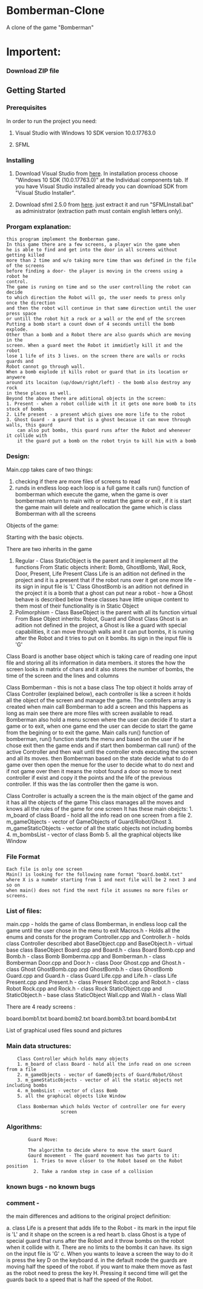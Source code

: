 # Bomberman-Clone
A clone of the game "Bomberman" 

# Importent:
### Download ZIP file

## Getting Started

### Prerequisites

In order to run the project you need:
1. Visual Studio with Windows 10 SDK version 10.0.17763.0

2. SFML

### Installing

1. Download Visual Studio from [here](https://visualstudio.microsoft.com/downloads/).
In installation process choose "Windows 10 SDK (10.0.17763.0)" at the Individual components tab. If you have Visual Studio installed already you can download SDK from "Visual Studio Installer".

2. Download sfml 2.5.0 from [here](https://drive.google.com/open?id=1_D0G_IYPpvv2JnhslLdmXZRFd6zsjqQx).
just extract it and run "SFMLInstall.bat" as administrator (extraction path must contain english letters only).

   
   
### Prorgam explanation: 

	this program implement the Bomberman game.
	In this game there are a few screens, a player win the game when 
	he is able to find and get into the door in all screens without getting killed
	more than 2 time and w/o taking more time than was defined in the file of the screens
	before finding a door- the player is moving in the creens using a robot he
	control.
	The game is runing on time and so the user controlling the robot can decide
	to which direction the Robot will go, the user needs to press only once the direction 
	and then the robot will continue in that same direction until the user press space
	or untill the robot hit a rock or a wall or the end of the srcreen
	Putting a bomb start a count down of 4 seconds untill the bomb explode. 
	Other than a bomb and a Robot there are also guards which are moving in the
	screen. When a guard meet the Robot it immidietly kill it and the robot 
	lose 1 life of its 3 lives. on the screen there are walls or rocks guards and 
	Robot cannot go through wall.
	When a bomb explode it kills robot or guard that in its location or anywere 
	around its locaiton (up/down/right/left) - the bomb also destroy any rock 
	in these places as well.
	Beyond the above there are aditional objects in the screen:
	1. Present - when a robot collide with it it gets one more bomb to its stock of bombs
	2. Life present - a present which gives one more life to the robot
	3. Ghost Guard - a gaurd that is a ghost becasue it can move through walls, this gaurd
		can also put bombs, this guard runs after the Robot and whenever it collide with
		it the guard put a bomb on the robot tryin to kill him with a bomb


### Design:

Main.cpp takes care of two things:
1. checking if there are more files of screens to read  
2. runds in endless loop each loop is a full game it calls run()
   function of bomberman which execute the game, when the game is over 
   bomberman return to main with or restart the game or exit , if it is start the game 
   main will delete and reallocation the game which is class Bomberman 
   with all the screens


Objects of the game:

Starting with the basic objects.

There are two inherits in the game
1. Regular - Class StaticObject is the parent and it implement all the functions
	From Static objects inherit: Bomb, GhostBomb, Wall, Rock, Door, Present, Life Present
	Class Life is an adition not defined in the project and it is a present 
	that if the robot runs over it get one more life - its sign in input file is 'L'
	Class GhostBomb is an adition not defined in the project it is a bomb that a
	ghost can put near a robot - how a Ghost behave is described below
	these classes have little unique content to them most of their functionality
	is in Static Object
2. Polimorphism  - Class BaseObject is the parent with all its function virtual
	From Base Object inherits: Robot, Guard and Ghost
	Class Ghost is an adition not defined in the project, a Ghost is like a guard 
	with special capabilities, it can move through walls and it can put bombs, it 
	is runing after the Robot and it tries to put on it bombs. its sign in the 
	input file is 'G'

Class Board is another base object which is taking care of reading one input file 
		    and storing all its information in data members.
			it stores the how the screen looks in matrix of chars and it also stores
			the number of bombs, the time of the screen and the lines and columns


Class Bomberman - this is not a base class
	The top object it holds array of Class Controller (explained below), 
	each controller is like a screen it holds all the object of the screen 
	and manage the game. The controllers array is created when main call 
	Bomberman to add a screen and this happens as long 
	as main see there are more files with screen available to read.  
	Bomberman also hold a menu screen where the user can decide if to start a game
	or to exit, when one game end the user can decide to start the game from the 
	begining or to exit the game.
	Main calls run() function of bomberman, run() function starts the menu 
	and based on the user if he chose exit then the game ends and if start 
	then bomberman call run() of the active Controller and then wait until the 
	controller ends executing the screen and all its moves.
	then Bomberman based on the state decide what to do if game over then open the 
	menue for the user to decide what to do next and if not game over then 
	it means the robot found a door so move to next controller if exist 
	and copy it the points and the life of the previous controller.
	If this was the las controller then the game is won.	

Class Controller is actually a screen 
	the is the main object of the game and it has all the objects of the game
	This class manages all the moves and knows all the rules of the game 
	for one screen It has these main obejcts:
		1. m_board of class Board - hold all the info read on one screen from a file 
		2. m_gameObjects - vector of GameObjects of Guard/Robot/Ghost 
		3. m_gameStaticObjects - vector of all the static objects not including bombs
		4. m_bombsList - vector of class Bomb 
		5. all the graphical objects like Window
	

### File Format

	Each file is only one screen
	Main() is looking for the following name format "board.bombX.txt"
	where X is a numebr starting from 1 and next file will be 2 next 3 and so on
	when main() does not find the next file it assumes no more files or screens.

### List of files:

main.cpp  - holds the game of class Bomberman, in endless loop call the game until
			the user chose in the menu to exit
Macros.h - Holds all the enums and consts for the program
Controller.cpp and Controller.h - holds class Controller described abot 
BaseObject.cpp and BaseObject.h - virtual base class BaseObject
Board.cpp and Board.h - class Board
Bomb.cpp and Bomb.h - class Bomb
Bomberma.cpp and Bomberman.h - class Bomberman
Door.cpp and Door.h - class Door
Ghost.cpp and Ghost.h - class Ghost
GhostBomb.cpp and GhostBomb.h - class GhostBomb
Guard.cpp and Guard.h - class Guard
Life.cpp and Life.h - class Life
Present.cpp and Present.h - class Present
Robot.cpp and Robot.h - class Robot
Rock.cpp and Rock.h - class Rock
StaticObject.cpp and StaticObject.h - base class StaticObject 
Wall.cpp and Wall.h - class Wall

There are 4 ready screens :

board.bomb1.txt
board.bomb2.txt
board.bomb3.txt
board.bomb4.txt


List of graphical used files sound and pictures


### Main data structures:
		Class Controller which holds many objects
		1. m_board of class Board - hold all the info read on one screen from a file 
		2. m_gameObjects - vector of GameObjects of Guard/Robot/Ghost 
		3. m_gameStaticObjects - vector of all the static objects not including bombs
		4. m_bombsList - vector of class Bomb 
		5. all the graphical objects like Window

		Class Bomberman which holds Vector of controller one for every 
						screen


### Algorithms:
			Guard Move:

			The algorithm to decide where to move the smart Guard
			Gaurd movement - The guard movement has two parts to it:
			  1. Tries to move closer to the Robot based on the Robot position 
			  2. Take a random step in case of a collision 
			 

### known bugs - no known bugs

### comment -


the main differences and aditions to the original project definition:

a. class Life is a present that adds life to the Robot - its mark in the input 
   file is 'L' and it shape on the screen is a red heart
b. class Ghost is a type of special guard that runs after the Robot and it throw
   bombs on the robot when it collide with it. There are no limits to the bombs
   it can have. its sign on the input file is 'G'
c. When you wants to leave a screen the way to do it is press the key D 
    on the keyboard
d. in the default mode the guards are moving half the speed of the robot. if you
    want to make them move as fast as the robot need to press the key H. Pressing
	it second time will get the guards back to a speed that is half the speed 
	of the Robot.



